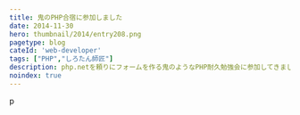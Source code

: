 ```yaml
---
title: 鬼のPHP合宿に参加しました
date: 2014-11-30
hero: thumbnail/2014/entry208.png
pagetype: blog
cateId: 'web-developer'
tags: ["PHP","しろたん師匠"]
description: php.netを頼りにフォームを作る鬼のようなPHP耐久勉強会に参加してきました。もはや空前のともしび、いつお迎えが来ても分からない状態なくらい憔悴しきってますが、記憶が薄れぬうちに綴ります…。
noindex: true
---
```

p
